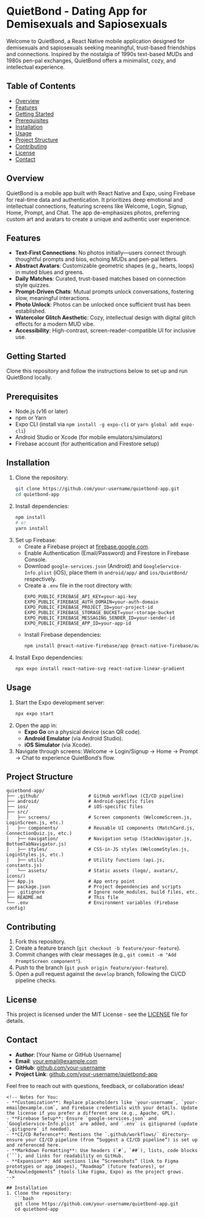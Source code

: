 # QuietBond - Dating App for Demisexuals and Sapiosexuals

Welcome to QuietBond, a React Native mobile application designed for demisexuals and sapiosexuals seeking meaningful, trust-based friendships and connections. Inspired by the nostalgia of 1990s text-based MUDs and 1980s pen-pal exchanges, QuietBond offers a minimalist, cozy, and intellectual experience.

## Table of Contents
- [Overview](#overview)
- [Features](#features)
- [Getting Started](#getting-started)
- [Prerequisites](#prerequisites)
- [Installation](#installation)
- [Usage](#usage)
- [Project Structure](#project-structure)
- [Contributing](#contributing)
- [License](#license)
- [Contact](#contact)

## Overview
QuietBond is a mobile app built with React Native and Expo, using Firebase for real-time data and authentication. It prioritizes deep emotional and intellectual connections, featuring screens like Welcome, Login, Signup, Home, Prompt, and Chat. The app de-emphasizes photos, preferring custom art and avatars to create a unique and authentic user experience.

## Features
- **Text-First Connections**: No photos initially—users connect through thoughtful prompts and bios, echoing MUDs and pen-pal letters.  
- **Abstract Avatars**: Customizable geometric shapes (e.g., hearts, loops) in muted blues and greens.  
- **Daily Matches**: Curated, trust-based matches based on connection style quizzes.  
- **Prompt-Driven Chats**: Mutual prompts unlock conversations, fostering slow, meaningful interactions.
- **Photo Unlock**: Photos can be unlocked once sufficient trust has been established. 
- **Watercolor Glitch Aesthetic**: Cozy, intellectual design with digital glitch effects for a modern MUD vibe.  
- **Accessibility**: High-contrast, screen-reader-compatible UI for inclusive use.

## Getting Started
Clone this repository and follow the instructions below to set up and run QuietBond locally.

## Prerequisites
- Node.js (v16 or later)
- npm or Yarn
- Expo CLI (install via `npm install -g expo-cli` or `yarn global add expo-cli`)
- Android Studio or Xcode (for mobile emulators/simulators)
- Firebase account (for authentication and Firestore setup)

## Installation
1. Clone the repository:
   ```bash
   git clone https://github.com/your-username/quietbond-app.git
   cd quietbond-app
   ```
2. Install dependencies:
   ```bash
   npm install
   # or
   yarn install
   ```
3. Set up Firebase:
   - Create a Firebase project at [firebase.google.com](https://firebase.google.com).
   - Enable Authentication (Email/Password) and Firestore in Firebase Console.
   - Download `google-services.json` (Android) and `GoogleService-Info.plist` (iOS), place them in `android/app/` and `ios/QuietBond/` respectively.
   - Create a `.env` file in the root directory with:
     ```env
     EXPO_PUBLIC_FIREBASE_API_KEY=your-api-key
     EXPO_PUBLIC_FIREBASE_AUTH_DOMAIN=your-auth-domain
     EXPO_PUBLIC_FIREBASE_PROJECT_ID=your-project-id
     EXPO_PUBLIC_FIREBASE_STORAGE_BUCKET=your-storage-bucket
     EXPO_PUBLIC_FIREBASE_MESSAGING_SENDER_ID=your-sender-id
     EXPO_PUBLIC_FIREBASE_APP_ID=your-app-id
     ```
   - Install Firebase dependencies:
     ```bash
     npm install @react-native-firebase/app @react-native-firebase/auth @react-native-firebase/firestore
     ```
4. Install Expo dependencies:
   ```bash
   npx expo install react-native-svg react-native-linear-gradient
   ```

## Usage
1. Start the Expo development server:
   ```bash
   npx expo start
   ```
2. Open the app in:
   - **Expo Go** on a physical device (scan QR code).
   - **Android Emulator** (via Android Studio).
   - **iOS Simulator** (via Xcode).
3. Navigate through screens: Welcome → Login/Signup → Home → Prompt → Chat to experience QuietBond’s flow.

## Project Structure
```
quietbond-app/
├── .github/                  # GitHub workflows (CI/CD pipeline)
├── android/                  # Android-specific files
├── ios/                      # iOS-specific files
├── src/
│   ├── screens/              # Screen components (WelcomeScreen.js, LoginScreen.js, etc.)
│   ├── components/           # Reusable UI components (MatchCard.js, ConnectionQuiz.js, etc.)
│   ├── navigation/           # Navigation setup (StackNavigator.js, BottomTabNavigator.js)
│   ├── styles/               # CSS-in-JS styles (WelcomeStyles.js, LoginStyles.js, etc.)
│   ├── utils/                # Utility functions (api.js, constants.js)
│   └── assets/               # Static assets (logo/, avatars/, icons/)
├── App.js                    # App entry point
├── package.json              # Project dependencies and scripts
├── .gitignore                # Ignore node_modules, build files, etc.
├── README.md                 # This file
└── .env                      # Environment variables (Firebase config)
```

## Contributing
1. Fork this repository.
2. Create a feature branch (`git checkout -b feature/your-feature`).
3. Commit changes with clear messages (e.g., `git commit -m "Add PromptScreen component"`).
4. Push to the branch (`git push origin feature/your-feature`).
5. Open a pull request against the `develop` branch, following the CI/CD pipeline checks.

## License
This project is licensed under the MIT License - see the [LICENSE](LICENSE) file for details.

## Contact
- **Author**: [Your Name or GitHub Username]  
- **Email**: your.email@example.com  
- **GitHub**: [github.com/your-username](https://github.com/your-username)  
- **Project Link**: [github.com/your-username/quietbond-app](https://github.com/your-username/quietbond-app)

Feel free to reach out with questions, feedback, or collaboration ideas!
```
<!-- Notes for You:
- **Customization**: Replace placeholders like `your-username`, `your-email@example.com`, and Firebase credentials with your details. Update the license if you prefer a different one (e.g., Apache, GPL).  
- **Firebase Setup**: Ensure `google-services.json` and `GoogleService-Info.plist` are added, and `.env` is gitignored (update `.gitignore` if needed).  
- **CI/CD Reference**: Mentions the `.github/workflows/` directory—ensure your CI/CD pipeline (from “Suggest a CI/CD pipeline”) is set up and referenced here.  
- **Markdown Formatting**: Use headers (`#`, `##`), lists, code blocks (```), and links for readability on GitHub.  
- **Expansion**: Add sections like “Screenshots” (link to Figma prototypes or app images), “Roadmap” (future features), or “Acknowledgements” (tools like Figma, Expo) as the project grows.  
-->

## Installation
1. Clone the repository:
   ```bash
   git clone https://github.com/your-username/quietbond-app.git
   cd quietbond-app
